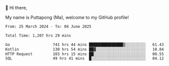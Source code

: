 👋 Hi there,

My name is Puttapong (Ma), welcome to my GitHub profile!

<!--START_SECTION:waka-->

```txt
From: 25 March 2024 - To: 04 June 2025

Total Time: 1,207 hrs 29 mins

Go                   741 hrs 44 mins ███████████████▒░░░░░░░░░   61.43 %
Kotlin               130 hrs 54 mins ██▓░░░░░░░░░░░░░░░░░░░░░░   10.84 %
HTTP Request         103 hrs 15 mins ██░░░░░░░░░░░░░░░░░░░░░░░   08.55 %
SQL                  49 hrs 41 mins  █░░░░░░░░░░░░░░░░░░░░░░░░   04.12 %
```

<!--END_SECTION:waka-->
